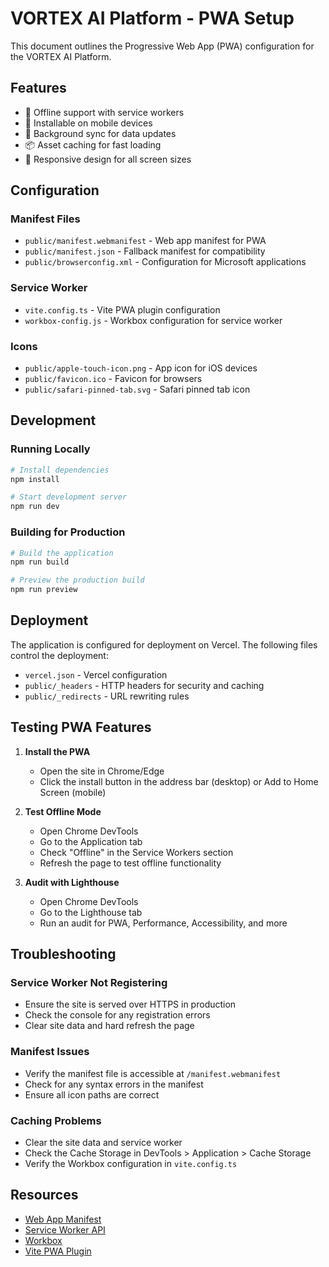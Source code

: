 # VORTEX AI Platform - PWA Setup

This document outlines the Progressive Web App (PWA) configuration for the VORTEX AI Platform.

## Features

- 🚀 Offline support with service workers
- 📱 Installable on mobile devices
- 🔄 Background sync for data updates
- 📦 Asset caching for fast loading
- 📱 Responsive design for all screen sizes

## Configuration

### Manifest Files
- `public/manifest.webmanifest` - Web app manifest for PWA
- `public/manifest.json` - Fallback manifest for compatibility
- `public/browserconfig.xml` - Configuration for Microsoft applications

### Service Worker
- `vite.config.ts` - Vite PWA plugin configuration
- `workbox-config.js` - Workbox configuration for service worker

### Icons
- `public/apple-touch-icon.png` - App icon for iOS devices
- `public/favicon.ico` - Favicon for browsers
- `public/safari-pinned-tab.svg` - Safari pinned tab icon

## Development

### Running Locally

```bash
# Install dependencies
npm install

# Start development server
npm run dev
```

### Building for Production

```bash
# Build the application
npm run build

# Preview the production build
npm run preview
```

## Deployment

The application is configured for deployment on Vercel. The following files control the deployment:

- `vercel.json` - Vercel configuration
- `public/_headers` - HTTP headers for security and caching
- `public/_redirects` - URL rewriting rules

## Testing PWA Features

1. **Install the PWA**
   - Open the site in Chrome/Edge
   - Click the install button in the address bar (desktop) or Add to Home Screen (mobile)

2. **Test Offline Mode**
   - Open Chrome DevTools
   - Go to the Application tab
   - Check "Offline" in the Service Workers section
   - Refresh the page to test offline functionality

3. **Audit with Lighthouse**
   - Open Chrome DevTools
   - Go to the Lighthouse tab
   - Run an audit for PWA, Performance, Accessibility, and more

## Troubleshooting

### Service Worker Not Registering
- Ensure the site is served over HTTPS in production
- Check the console for any registration errors
- Clear site data and hard refresh the page

### Manifest Issues
- Verify the manifest file is accessible at `/manifest.webmanifest`
- Check for any syntax errors in the manifest
- Ensure all icon paths are correct

### Caching Problems
- Clear the site data and service worker
- Check the Cache Storage in DevTools > Application > Cache Storage
- Verify the Workbox configuration in `vite.config.ts`

## Resources

- [Web App Manifest](https://developer.mozilla.org/en-US/docs/Web/Manifest)
- [Service Worker API](https://developer.mozilla.org/en-US/docs/Web/API/Service_Worker_API)
- [Workbox](https://developers.google.com/web/tools/workbox)
- [Vite PWA Plugin](https://vite-pwa-org.netlify.app/)
